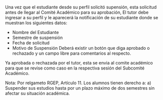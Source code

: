 Una vez que el estudiante desde su perfil solicitó supensión, esta solicitud antes de llegar al Comité Académico para su aprobación,
El tutor debe ingresar a su perfil y le aparecerá la notificación de su estudiante donde se muestran los siguientes datos:
 - Nombre del Estudiante
 - Semestre de suspensión
 - Fecha de solicitud 
 - Motivo de Suspensión
Deberá existir un botón que diga aprobado o rechazado y un campo libre para comentarios al respecto.

Ya aprobada o rechazada por el tutor, esta se envia al comite académico para que se revise como caso en la respectiva 
sesión del Subcomité Académico.

Nota: Por relgameto RGEP, Artículo 11. Los alumnos tienen derecho a:
a) Suspender sus estudios hasta por un plazo máximo de dos semestres sin afectar
su situación académica. 
